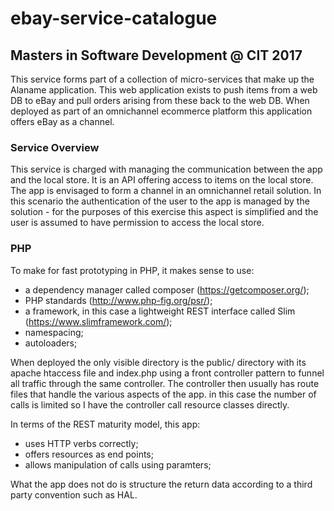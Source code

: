 # ebay-service-catalogue

## Masters in Software Development @ CIT 2017
This service forms part of a collection of micro-services that make up the Alaname application. This web application exists to push items from a web DB to eBay and pull orders arising from these back to the web DB. When deployed as part of an omnichannel ecommerce platform this application offers eBay as a channel.

### Service Overview
This service is charged with managing the communication between the app and the local store. It is an API offering access to items on the local store. The app is envisaged to form a channel in an omnichannel retail solution. In this scenario the authentication of the user to the app is managed by the solution - for the purposes of this exercise this aspect is simplified and the user is assumed to have permission to access the local store.

### PHP
To make for fast prototyping in PHP, it makes sense to use:
 - a dependency manager called composer (https://getcomposer.org/);
 - PHP standards (http://www.php-fig.org/psr/);
 - a framework, in this case a lightweight REST interface called Slim (https://www.slimframework.com/);
 - namespacing;
 - autoloaders;
 
When deployed the only visible directory is the public/ directory with its apache htaccess file and index.php using a front controller pattern to funnel all traffic through the same controller. The controller then usually has route files that handle the various aspects of the app. in this case the number of calls is limited so I have the controller call resource classes directly.

In terms of the REST maturity model, this app: 
 - uses HTTP verbs correctly;
 - offers resources as end points;
 - allows manipulation of calls using paramters;
 
 What the app does not do is structure the return data according to a third party convention such as HAL.
